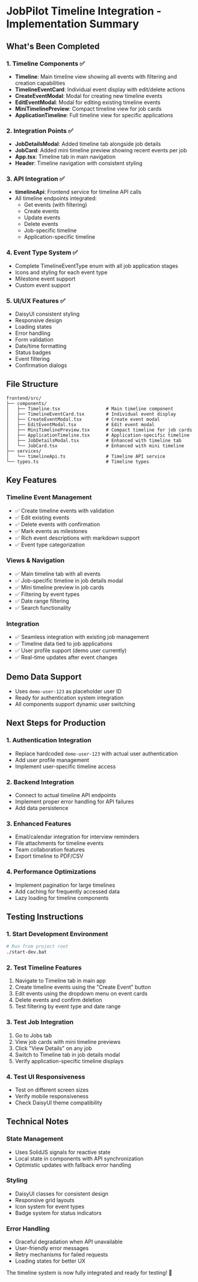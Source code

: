 # JobPilot Timeline Integration - Implementation Summary

## What's Been Completed

### 1. Timeline Components ✅

- **Timeline**: Main timeline view showing all events with filtering and creation capabilities
- **TimelineEventCard**: Individual event display with edit/delete actions
- **CreateEventModal**: Modal for creating new timeline events
- **EditEventModal**: Modal for editing existing timeline events
- **MiniTimelinePreview**: Compact timeline view for job cards
- **ApplicationTimeline**: Full timeline view for specific applications

### 2. Integration Points ✅

- **JobDetailsModal**: Added timeline tab alongside job details
- **JobCard**: Added mini timeline preview showing recent events per job
- **App.tsx**: Timeline tab in main navigation
- **Header**: Timeline navigation with consistent styling

### 3. API Integration ✅

- **timelineApi**: Frontend service for timeline API calls
- All timeline endpoints integrated:
  - Get events (with filtering)
  - Create events
  - Update events
  - Delete events
  - Job-specific timeline
  - Application-specific timeline

### 4. Event Type System ✅

- Complete TimelineEventType enum with all job application stages
- Icons and styling for each event type
- Milestone event support
- Custom event support

### 5. UI/UX Features ✅

- DaisyUI consistent styling
- Responsive design
- Loading states
- Error handling
- Form validation
- Date/time formatting
- Status badges
- Event filtering
- Confirmation dialogs

## File Structure

```
frontend/src/
├── components/
│   ├── Timeline.tsx                 # Main timeline component
│   ├── TimelineEventCard.tsx        # Individual event display
│   ├── CreateEventModal.tsx         # Create event modal
│   ├── EditEventModal.tsx           # Edit event modal
│   ├── MiniTimelinePreview.tsx      # Compact timeline for job cards
│   ├── ApplicationTimeline.tsx      # Application-specific timeline
│   ├── JobDetailsModal.tsx          # Enhanced with timeline tab
│   └── JobCard.tsx                  # Enhanced with mini timeline
├── services/
│   └── timelineApi.ts               # Timeline API service
└── types.ts                         # Timeline types
```

## Key Features

### Timeline Event Management

- ✅ Create timeline events with validation
- ✅ Edit existing events
- ✅ Delete events with confirmation
- ✅ Mark events as milestones
- ✅ Rich event descriptions with markdown support
- ✅ Event type categorization

### Views & Navigation

- ✅ Main timeline tab with all events
- ✅ Job-specific timeline in job details modal
- ✅ Mini timeline preview in job cards
- ✅ Filtering by event types
- ✅ Date range filtering
- ✅ Search functionality

### Integration

- ✅ Seamless integration with existing job management
- ✅ Timeline data tied to job applications
- ✅ User profile support (demo user currently)
- ✅ Real-time updates after event changes

## Demo Data Support

- Uses `demo-user-123` as placeholder user ID
- Ready for authentication system integration
- All components support dynamic user switching

## Next Steps for Production

### 1. Authentication Integration

- Replace hardcoded `demo-user-123` with actual user authentication
- Add user profile management
- Implement user-specific timeline access

### 2. Backend Integration

- Connect to actual timeline API endpoints
- Implement proper error handling for API failures
- Add data persistence

### 3. Enhanced Features

- Email/calendar integration for interview reminders
- File attachments for timeline events
- Team collaboration features
- Export timeline to PDF/CSV

### 4. Performance Optimizations

- Implement pagination for large timelines
- Add caching for frequently accessed data
- Lazy loading for timeline components

## Testing Instructions

### 1. Start Development Environment

```bash
# Run from project root
./start-dev.bat
```

### 2. Test Timeline Features

1. Navigate to Timeline tab in main app
2. Create timeline events using the "Create Event" button
3. Edit events using the dropdown menu on event cards
4. Delete events and confirm deletion
5. Test filtering by event type and date range

### 3. Test Job Integration

1. Go to Jobs tab
2. View job cards with mini timeline previews
3. Click "View Details" on any job
4. Switch to Timeline tab in job details modal
5. Verify application-specific timeline displays

### 4. Test UI Responsiveness

- Test on different screen sizes
- Verify mobile responsiveness
- Check DaisyUI theme compatibility

## Technical Notes

### State Management

- Uses SolidJS signals for reactive state
- Local state in components with API synchronization
- Optimistic updates with fallback error handling

### Styling

- DaisyUI classes for consistent design
- Responsive grid layouts
- Icon system for event types
- Badge system for status indicators

### Error Handling

- Graceful degradation when API unavailable
- User-friendly error messages
- Retry mechanisms for failed requests
- Loading states for better UX

The timeline system is now fully integrated and ready for testing! 🚀
